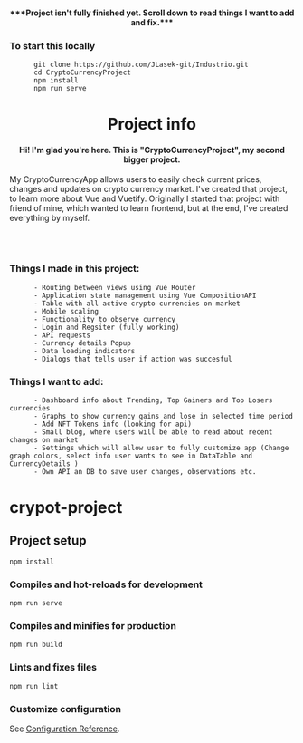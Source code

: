 <h4 align="center">***Project isn't fully finished yet. Scroll down to read things I want to add and fix.***</h4>
<h3>To start this locally</h3>

          git clone https://github.com/JLasek-git/Industrio.git
          cd CryptoCurrencyProject
          npm install
          npm run serve

<h1 align="center">Project info</h1>

<h4 align="center">Hi! I'm glad you're here. This is "CryptoCurrencyProject", my second bigger project.</h6>
<p>My CryptoCurrencyApp allows users to easily check current prices, changes and updates on crypto currency market. I've created that project, to learn more about Vue and Vuetify. Originally I started that project with friend of mine, which wanted to learn frontend, but at the end, I've created everything by myself.</p> 

<br />
<br />

<h3> Things I made in this project: </h3>
  
          - Routing between views using Vue Router
          - Application state management using Vue CompositionAPI
          - Table with all active crypto currencies on market
          - Mobile scaling
          - Functionality to observe currency
          - Login and Regsiter (fully working)
          - API requests
          - Currency details Popup
          - Data loading indicators
          - Dialogs that tells user if action was succesful
              
<h3> Things I want to add: </h3>
          
          - Dashboard info about Trending, Top Gainers and Top Losers currencies
          - Graphs to show currency gains and lose in selected time period
          - Add NFT Tokens info (looking for api)
          - Small blog, where users will be able to read about recent changes on market
          - Settings which will allow user to fully customize app (Change graph colors, select info user wants to see in DataTable and CurrencyDetails )
          - Own API an DB to save user changes, observations etc.
      



# crypot-project

## Project setup
```
npm install
```

### Compiles and hot-reloads for development
```
npm run serve
```

### Compiles and minifies for production
```
npm run build
```

### Lints and fixes files
```
npm run lint
```

### Customize configuration
See [Configuration Reference](https://cli.vuejs.org/config/).

